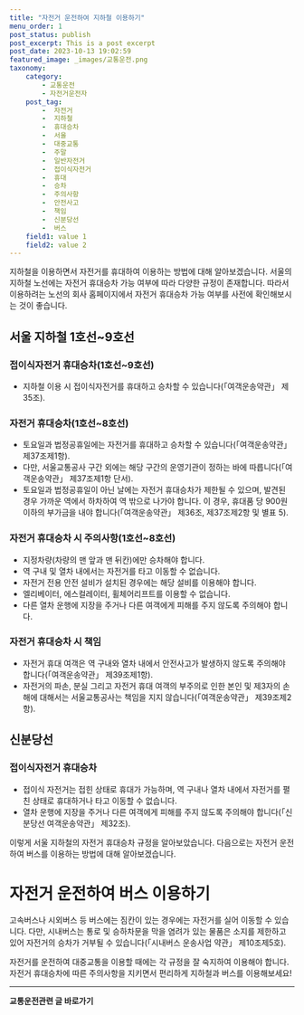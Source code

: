 ```yaml
---
title: "자전거 운전하여 지하철 이용하기"
menu_order: 1
post_status: publish
post_excerpt: This is a post excerpt
post_date: 2023-10-13 19:02:59
featured_image: _images/교통운전.png
taxonomy:
    category:
        - 교통운전
        - 자전거운전자
    post_tag:
        -  자전거
        -  지하철
        -  휴대승차
        -  서울
        -  대중교통
        -  주말
        -  일반자전거
        -  접이식자전거
        -  휴대
        -  승차
        -  주의사항
        -  안전사고
        -  책임
        -  신분당선
        -  버스
    field1: value 1
    field2: value 2
---
```



지하철을 이용하면서 자전거를 휴대하여 이용하는 방법에 대해 알아보겠습니다. 서울의 지하철 노선에는 자전거 휴대승차 가능 여부에 따라 다양한 규정이 존재합니다. 따라서 이용하려는 노선의 회사 홈페이지에서 자전거 휴대승차 가능 여부를 사전에 확인해보시는 것이 좋습니다.

## 서울 지하철 1호선~9호선

### 접이식자전거 휴대승차(1호선~9호선)
- 지하철 이용 시 접이식자전거를 휴대하고 승차할 수 있습니다(「여객운송약관」 제35조).

### 자전거 휴대승차(1호선~8호선)
- 토요일과 법정공휴일에는 자전거를 휴대하고 승차할 수 있습니다(「여객운송약관」 제37조제1항).
- 다만, 서울교통공사 구간 외에는 해당 구간의 운영기관이 정하는 바에 따릅니다(「여객운송약관」 제37조제1항 단서).
- 토요일과 법정공휴일이 아닌 날에는 자전거 휴대승차가 제한될 수 있으며, 발견된 경우 가까운 역에서 하차하여 역 밖으로 나가야 합니다. 이 경우, 휴대품 당 900원 이하의 부가금을 내야 합니다(「여객운송약관」 제36조, 제37조제2항 및 별표 5).

### 자전거 휴대승차 시 주의사항(1호선~8호선)
- 지정차량(차량의 맨 앞과 맨 뒤칸)에만 승차해야 합니다.
- 역 구내 및 열차 내에서는 자전거를 타고 이동할 수 없습니다.
- 자전거 전용 안전 설비가 설치된 경우에는 해당 설비를 이용해야 합니다.
- 엘리베이터, 에스컬레이터, 휠체어리프트를 이용할 수 없습니다.
- 다른 열차 운행에 지장을 주거나 다른 여객에게 피해를 주지 않도록 주의해야 합니다.

### 자전거 휴대승차 시 책임
- 자전거 휴대 여객은 역 구내와 열차 내에서 안전사고가 발생하지 않도록 주의해야 합니다(「여객운송약관」 제39조제1항).
- 자전거의 파손, 분실 그리고 자전거 휴대 여객의 부주의로 인한 본인 및 제3자의 손해에 대해서는 서울교통공사는 책임을 지지 않습니다(「여객운송약관」 제39조제2항).

## 신분당선

### 접이식자전거 휴대승차
- 접이식 자전거는 접힌 상태로 휴대가 가능하며, 역 구내나 열차 내에서 자전거를 펼친 상태로 휴대하거나 타고 이동할 수 없습니다.
- 열차 운행에 지장을 주거나 다른 여객에게 피해를 주지 않도록 주의해야 합니다(「신분당선 여객운송약관」 제32조).

이렇게 서울 지하철의 자전거 휴대승차 규정을 알아보았습니다. 다음으로는 자전거 운전하여 버스를 이용하는 방법에 대해 알아보겠습니다.

# 자전거 운전하여 버스 이용하기

고속버스나 시외버스 등 버스에는 짐칸이 있는 경우에는 자전거를 실어 이동할 수 있습니다. 다만, 시내버스는 통로 및 승하차문을 막을 염려가 있는 물품은 소지를 제한하고 있어 자전거의 승차가 거부될 수 있습니다(「시내버스 운송사업 약관」 제10조제5호).

자전거를 운전하여 대중교통을 이용할 때에는 각 규정을 잘 숙지하여 이용해야 합니다. 자전거 휴대승차에 따른 주의사항을 지키면서 편리하게 지하철과 버스를 이용해보세요!

<!-- wp:separator -->
<hr class="wp-block-separator has-alpha-channel-opacity"/>
<!-- /wp:separator -->
<!-- wp:group {"backgroundColor":"base","layout":{"type":"constrained"}} -->
<div class="wp-block-group has-base-background-color has-background"><!-- wp:paragraph {"align":"center","fontSize":"large"} -->
<p class="has-text-align-center has-large-font-size"><strong>교통운전관련 글 바로가기</strong></p>
<!-- /wp:paragraph -->


<!-- wp:latest-posts{"categories": [{"id": 1440, "count": 19, "description": "", "link": "https://uknowlaw.com/category/%ea%b5%90%ed%86%b5%ec%9a%b4%ec%a0%84/", "name": "교통운전", "slug": "교통운전", "taxonomy": "category", "parent": 0, "meta": [],"_links":{"self":[{"href":"https://uknowlaw.com/wp-json/wp/v2/categories/1440"}],"collection":[{"href":"https://uknowlaw.com/wp-json/wp/v2/categories"}],"about":[{"href":"https://uknowlaw.com/wp-json/wp/v2/taxonomies/category"}],"wp:post_type":[{"href":"https://uknowlaw.com/wp-json/wp/v2/posts?categories=1440"}],"curies":[{"name":"wp","href":"https://api.w.org/{rel}","templated":true}]}}],"postsToShow":100,"excerptLength":28,"postLayout":"grid","columns":2,"featuredImageAlign":"left","featuredImageSizeSlug":"large","fontSize":"medium"} /--></div>
<!-- /wp:group -->